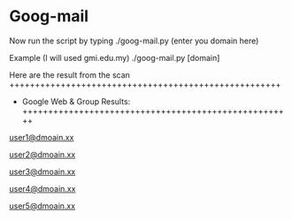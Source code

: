 # Goog-mail

Now run the script by typing
./goog-mail.py (enter you domain here)

Example (I will used gmi.edu.my)
./goog-mail.py [domain]

Here are the result from the scan
+++++++++++++++++++++++++++++++++++++++++++++++++++++
+ Google Web & Group Results:
+++++++++++++++++++++++++++++++++++++++++++++++++++++

user1@dmoain.xx

user2@dmoain.xx

user3@dmoain.xx

user4@dmoain.xx

user5@dmoain.xx
